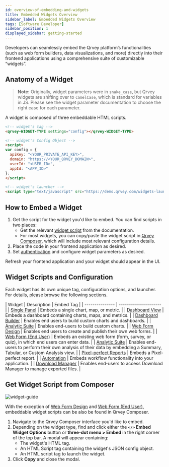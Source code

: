 ```yaml
---
id: overview-of-embedding-and-widgets
title: Embedded Widgets Overview
sidebar_label: Embedded Widgets Overview
tags: [Software Developer]
sidebar_position: 1
displayed_sidebar: getting-started
---
```


Developers can seamlessly embed the Qrvey platform’s functionalities (such as web form builders, data visualizations, and more) directly into their frontend applications using a comprehensive suite of customizable “widgets”.


## Anatomy of a Widget

> **Note:** Originally, widget parameters were in `snake_case`, but Qrvey widgets are shifting over to `camelCase`, which is standard for variables in JS. Please see the widget parameter documentation to choose the right case for each parameter.

A widget is composed of three embeddable HTML scripts.

```html
<!-- widget's tag -->
<qrvey-WIDGET-TYPE settings="config"></qrvey-WIDGET-TYPE>

<!-- widget's Config Object -->
<script>
var config = {
  apiKey: "<YOUR_PRIVATE_API_KEY>",
  domain: "https://<YOUR_QRVEY_DOMAIN>",
  userId: "<USER_ID>",
  appId: "<APP_ID>"
};
</script>

<!-- widget's launcher -->
<script type="text/javascript" src="https://demo.qrvey.com/widgets-launcher/app.js"></script>
```

## How to Embed a Widget

1. Get the script for the widget you'd like to embed. You can find scripts in two places:
   - Get the relevant [widget script](#widget-scripts-and-configuration) from the documentation.
   - For most widgets, you can copy/paste the widget script in [Qrvey Composer](#get-widget-script-from-composer), which will include most relevant configuration details.
4. Place the code in your frontend application as desired.
5. Set [authentication](./widget-authentication.md) and configure widget parameters as desired.

Refresh your frontend application and your widget should appear in the UI.

## Widget Scripts and Configuration

Each widget has its own unique tag, configuration options, and launcher. For details, please browse the following sections.

|  Widget | Description | Embed Tag |
| --------------- | --------------------- | 
| [Single Panel](../04-Embedding%20Qrvey%20Widgets/07-Widgets/single-panel.md) | Embeds a single chart, map, or metric. | 
| [Dashboard View](../04-Embedding%20Qrvey%20Widgets/07-Widgets/dashboard-view.md) | Embeds a dashboard containing charts, maps, and metrics. |
| [Dashboard Builder](../04-Embedding%20Qrvey%20Widgets/07-Widgets/dashboard-builder.md) | Enables end users to build custom charts and dashboards. | 
| [Analytic Suite](../04-Embedding%20Qrvey%20Widgets/07-Widgets/analytic-suite.md) | Enables end-users to build custom charts. |
| [Web Form Design](../04-Embedding%20Qrvey%20Widgets/07-Widgets/web-forms.md) | Enables end users to create and publish their own web forms. | 
| [Web Form (End User)](../04-Embedding%20Qrvey%20Widgets/07-Widgets/web-form-end-user.md) | Embeds an existing web form (form, survey, or quiz), in which end users can enter data. | 
| [Analytic Suite](../04-Embedding%20Qrvey%20Widgets/07-Widgets/analytic-suite.md) | Enables end-users to perform their own analysis of their data by embedding a Summary, Tabular, or Custom Analysis view. | 
| [Pixel-perfect Reports](../04-Embedding%20Qrvey%20Widgets/07-Widgets/pixel-perfect-reports.md) | Embeds a Pixel-perfect report. |
| [Automation](../04-Embedding%20Qrvey%20Widgets/07-Widgets/automation-widget.md) | Embeds workflow functionality into your application. |
| [Download Manager](../04-Embedding%20Qrvey%20Widgets/07-Widgets/download-manager.md) | Enables end-users to access Download Manager to manage exported files. |


## Get Widget Script from Composer

![widget-guide](https://s3.amazonaws.com/cdn.qrvey.com/documentation_assets/embedding/widgets/widget-intro.png#thumbnail-60)

With the exception of [Web Form Design](../04-Embedding%20Qrvey%20Widgets/07-Widgets/web-forms.md) and [Web Form (End User)](../04-Embedding%20Qrvey%20Widgets/07-Widgets/web-form-end-user.md), embeddable widget scripts can be also be found in Qrvey Composer.

1. Navigate to the Qrvey Composer interface you'd like to embed.
2. Depending on the widget type, find and click either the **`</>` Embed Widget Options** button or **three-dot menu > Embed** in the right corner of the top bar.
    A modal will appear containing:
    - The widget's HTML tag.
    - An HTML Script tag containing the widget's JSON config object.
    - An HTML script tag to launch the widget.
3. Click **Copy** and close the modal.


